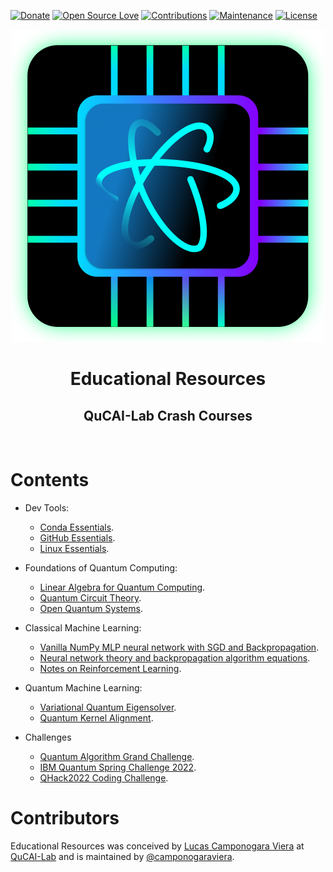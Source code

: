 <!-- Badges: -->
[![Donate](https://img.shields.io/badge/Donate-PayPal-green.svg?logo=paypal&style=flat-square)](https://www.paypal.me/CamponogaraViera/100)
[![Open Source Love](https://badges.frapsoft.com/os/v1/open-source.png?v=103)](#)
[![Contributions](https://img.shields.io/badge/contributions-welcome-orange?style=flat-square)](https://github.com/QuCAI-Lab/educational-resources/pulls)
[![Maintenance](https://img.shields.io/badge/Maintained%3F-yes-green.svg)](https://github.com/QuCAI-Lab/educational-resources/graphs/commit-activity)
[![License](https://img.shields.io/github/license/QuCAI-Lab/educational-resources.svg?logo=Apache&style=flat-square)](LICENSE.md)

<!-- Logo: -->
<div align="center">
  <a href="https://qucai-lab.github.io/"><img src="https://github.com/QuCAI-Lab/qucai-lab.github.io/blob/main/assets/QuCAI-Lab.png" /></a>
</div>

<!-- Title: -->
<div align='center'>
  <h1> Educational Resources </h1>
  <h2> QuCAI-Lab Crash Courses </h2>
</div>
<br>

# Contents

- Dev Tools:
  - [Conda Essentials](Conda_Essentials).
  - [GitHub Essentials](GitHub_Essentials).
  - [Linux Essentials](Linux_Essentials).
 
- Foundations of Quantum Computing:
  - [Linear Algebra for Quantum Computing](https://github.com/QuCAI-Lab/linear-algebra).
  - [Quantum Circuit Theory](https://github.com/QuCAI-Lab/quantum-circuit-theory).
  - [Open Quantum Systems](https://github.com/QuCAI-Lab/open-quantum-systems).

- Classical Machine Learning:
  - [Vanilla NumPy MLP neural network with SGD and Backpropagation](https://github.com/QuCAI-Lab/vanilla-numpy-mlp).
  - [Neural network theory and backpropagation algorithm equations](https://github.com/QuCAI-Lab/vanilla-numpy-mlp/blob/dev/theory.ipynb).
  - [Notes on Reinforcement Learning](https://github.com/QuCAI-Lab/the-world-of-rl).

- Quantum Machine Learning:
  - [Variational Quantum Eigensolver](https://github.com/QuCAI-Lab/qhack2022-hackeinberg-project).
  - [Quantum Kernel Alignment](https://github.com/QuCAI-Lab/adapt-qka/blob/dev/supplementary.ipynb).

- Challenges
  - [Quantum Algorithm Grand Challenge](https://github.com/QuCAI-Lab/qagc).
  - [IBM Quantum Spring Challenge 2022](https://github.com/QuCAI-Lab/ibm2022-quantum-spring-challenge).
  - [QHack2022 Coding Challenge](https://github.com/QuCAI-Lab/QHack2022).

<!-- Author(s): -->
# Contributors

Educational Resources was conceived by [Lucas Camponogara Viera](https://www.linkedin.com/in/camponogaralucas/) at [QuCAI-Lab](https://qucai-lab.github.io) and is maintained by [@camponogaraviera][1]. 

[1]: https://github.com/camponogaraviera
